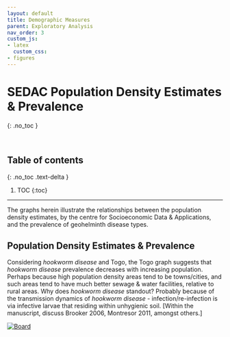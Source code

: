 ```yaml
---
layout: default
title: Demographic Measures
parent: Exploratory Analysis
nav_order: 3
custom_js:
- latex
  custom_css:
- figures
---
```


# SEDAC Population Density Estimates & Prevalence
{: .no_toc }

<br>

## Table of contents
{: .no_toc .text-delta }

1. TOC
{:toc}

---

The graphs herein illustrate the relationships between the population density estimates, by the centre for Socioeconomic 
Data & Applications, and the prevalence of geohelminth disease types.


## Population Density Estimates & Prevalence

Considering *hookworm disease* and Togo, the Togo graph suggests that *hookworm disease* prevalence decreases with increasing 
population.  Perhaps because high population density areas tend to be towns/cities, and such areas tend to have much better 
sewage & water facilities, relative to rural areas.  Why does *hookworm disease* standout?  Probably because of 
the transmission dynamics of *hookworm disease* - infection/re-infection is via infective larvae that residing within 
unhygienic soil. [Within the manuscript, discuss Brooker 2006, Montresor 2011, amongst others.]


<div class='tableauPlaceholder' id='viz1658310469139' style='position: relative'>
<noscript><a href='#'><img alt='Board ' src='https:&#47;&#47;public.tableau.com&#47;static&#47;images&#47;Po&#47;PopulationDensity_16581710294170&#47;Board&#47;1_rss.png' style='border: none' /></a></noscript>
<object class='tableauViz'  style='display:none;'><param name='host_url' value='https%3A%2F%2Fpublic.tableau.com%2F' /> 
  <param name='embed_code_version' value='3' /> 
  <param name='site_root' value='' />
  <param name='name' value='PopulationDensity_16581710294170&#47;Board' />
  <param name='tabs' value='no' /><param name='toolbar' value='yes' />
  <param name='static_image' value='https:&#47;&#47;public.tableau.com&#47;static&#47;images&#47;Po&#47;PopulationDensity_16581710294170&#47;Board&#47;1.png' /> 
  <param name='animate_transition' value='yes' />
  <param name='display_static_image' value='yes' />
  <param name='display_spinner' value='yes' />
  <param name='display_overlay' value='yes' />
  <param name='display_count' value='yes' />
  <param name='language' value='en-GB' />
  <param name='filter' value='publish=yes' />
</object>
</div>                
<script type='text/javascript'>                    
var divElement = document.getElementById('viz1658310469139');                    
var vizElement = divElement.getElementsByTagName('object')[0];                    
vizElement.style.width='600px';vizElement.style.height='477px';                    
var scriptElement = document.createElement('script');                    
scriptElement.src = 'https://public.tableau.com/javascripts/api/viz_v1.js';                    
vizElement.parentNode.insertBefore(scriptElement, vizElement);                
</script>

<br>
<br>
<br>
<br>
